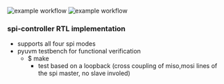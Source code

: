![example workflow](https://github.com/npatsiatzis/spi_master/actions/workflows/regression_controller_pyuvm.yml/badge.svg)
![example workflow](https://github.com/npatsiatzis/spi_master/actions/workflows/coverage_controller_pyuvm.yml/badge.svg)

### spi-controller RTL implementation


- supports all four spi modes
- pyuvm testbench for functional verification
    - $ make 
        - test based on a loopback (cross coupling of miso,mosi lines of the spi master, no slave involed)


